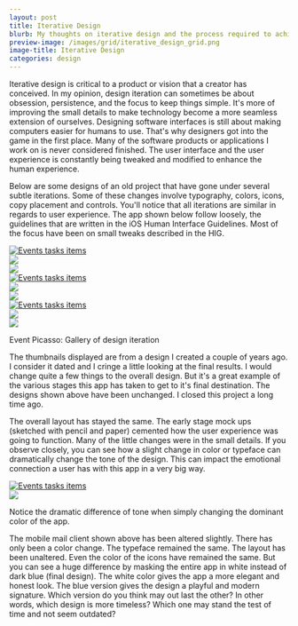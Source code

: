 ```yaml
---
layout: post
title: Iterative Design 
blurb: My thoughts on iterative design and the process required to achieve your vision.
preview-image: /images/grid/iterative_design_grid.png
image-title: Iterative Design
categories: design 
---
```


Iterative design is critical to a product or vision that a creator has conceived.  In my opinion, design iteration can sometimes be about obsession, persistence, and the focus to keep things simple.  It's more of improving the small details to make technology become a more seamless extension of ourselves.  Designing software interfaces is still about making computers easier for humans to use.  That's why designers got into the game in the first place.  Many of the software products or applications I work on is never considered finished.  The user interface and the user experience is constantly being tweaked and modified to enhance the human experience.  

Below are some designs of an old project that have gone under several subtle iterations.  Some of these changes involve typography, colors, icons, copy placement and controls.  You'll notice that all iterations are similar in regards to user experience.  The app shown below follow loosely, the guidelines that are written in the iOS Human Interface Guidelines.  Most of the focus have been on small tweaks described in the HIG. 

<div class="grid iterative-design">
  <div class="col-1-3"><a href="/images/posts/designiteration/tasks_1_full.png" data-imagelightbox="b"><img src="/images/posts/designiteration/tasks_1_800.png" title="Events tasks items"></a></div>
  <div class="col-1-3"><a href="/images/posts/designiteration/tasks_2_full.png" data-imagelightbox="b"><img src="/images/posts/designiteration/tasks_2_800.png"></a></div>
  <div class="col-1-3"><a href="/images/posts/designiteration/tasks_3_full.png" data-imagelightbox="b"><img src="/images/posts/designiteration/tasks_3_800.png"></a></div>
</div> 
<div class="grid iterative-design">
  <div class="col-1-3"><a href="/images/posts/designiteration/budget_version_1_800.png" data-imagelightbox="b"><img src="/images/posts/designiteration/budget_version_1_800.png" title="Events tasks items"></a></div>
  <div class="col-1-3"><a href="/images/posts/designiteration/budget_version_2_800.png" data-imagelightbox="b"><img src="/images/posts/designiteration/budget_version_2_800.png"></a></div>
  <div class="col-1-3"><a href="/images/posts/designiteration/budget_version_3_800.png" data-imagelightbox="b"><img src="/images/posts/designiteration/budget_version_3_800.png"></a></div>
</div> 
<div class="grid iterative-design">
  <div class="col-1-3"><a href="/images/posts/designiteration/onboarding_version_1_full.png" data-imagelightbox="b"><img src="/images/posts/designiteration/onboarding_version_1.png" title="Events tasks items"></a></div>
  <div class="col-1-3"><a href="/images/posts/designiteration/onboarding_version_2_full.png" data-imagelightbox="b"><img src="/images/posts/designiteration/onboarding_version_2.png"></a></div>
  <div class="col-1-3"><a href="/images/posts/designiteration/onboarding_version_3_full.png" data-imagelightbox="b"><img src="/images/posts/designiteration/onboarding_version_3_800.png"></a></div>
</div> 
<p class="caption">Event Picasso: Gallery of design iteration</p>

The thumbnails displayed are from a design I created a couple of years ago.  I consider it dated and I cringe a little looking at the final results.  I would change quite a few things to the overall design.  But it's a great example of the various stages this app has taken to get to it's final destination.  The designs shown above have been unchanged.  I closed this project a long time ago.

The overall layout has stayed the same.  The early stage mock ups (sketched with pencil and paper) cemented how the user experience was going to function.  Many of the little changes were in the small details.  If you observe closely, you can see how a slight change in color or typeface can dramatically change the tone of the design.  This can impact the emotional connection a user has with this app in a very big way.

<div class="grid iterative-design">
  <div class="col-1-2"><a href="/images/posts/designiteration/mobile_mail_white_800.png" data-imagelightbox="b"><img src="/images/posts/designiteration/mobile_mail_white_800.png" title="Events tasks items"></a></div>
  <div class="col-1-2"><a href="/images/posts/designiteration/mobile_mail_blue_800.png" data-imagelightbox="b"><img src="/images/posts/designiteration/mobile_mail_blue_800.png"></a></div>
</div>
<p class="caption">Notice the dramatic difference of tone when simply changing the dominant color of the app.</p>

The mobile mail client shown above has been altered slightly.  There has only been a color change.  The typeface remained the same.  The layout has been unaltered.  Even the color of the icons have remained the same.  But you can see a huge difference by masking the entire app in white instead of dark blue (final design).  The white color gives the app a more elegant and honest look.  The blue version gives the design a playful and modern signature.  Which version do you think may out last the other?  In other words, which design is more timeless?  Which one may stand the test of time and not seem outdated? 



